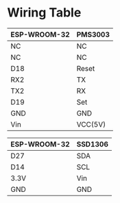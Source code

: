 Wiring Table
========

ESP-WROOM-32  | PMS3003
------------------  | -----------              
NC | NC
NC | NC
D18 | Reset
RX2 | TX
TX2 | RX
D19 | Set
GND | GND
Vin | VCC(5V)

ESP-WROOM-32 | SSD1306
 ------------------ | ---------
D27 | SDA
D14 | SCL
3.3V | Vin
GND | GND